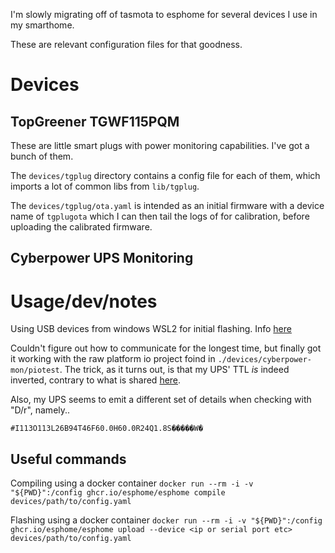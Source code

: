 I'm slowly migrating off of tasmota to esphome for several devices I use in my smarthome.

These are relevant configuration files for that goodness.

# Devices

## TopGreener TGWF115PQM
These are little smart plugs with power monitoring capabilities. I've got a bunch of them.

The `devices/tgplug` directory contains a config file for each of them, which imports a lot of common libs from `lib/tgplug`.

The `devices/tgplug/ota.yaml` is intended as an initial firmware with a device name of `tgplugota` which I can then tail the logs of for calibration, before uploading the calibrated firmware.

## Cyberpower UPS Monitoring


# Usage/dev/notes

Using USB devices from windows WSL2 for initial flashing. Info [here](https://devblogs.microsoft.com/commandline/connecting-usb-devices-to-wsl/)

Couldn't figure out how to communicate for the longest time, but finally got it working with the raw platform io project foind in `./devices/cyberpower-mon/piotest`. The trick, as it turns out, is that my UPS' TTL *is* indeed inverted, contrary to what is shared [here](https://www.jmayes.com/cyberpower-backup-serial-protocol-and-interface/).

Also, my UPS seems to emit a different set of details when checking with "D/r", namely..

`#I113O113L26B94T46F60.0H60.0R24Q1.8S�����W�`

## Useful commands

Compiling using a docker container
`docker run --rm -i -v "${PWD}":/config ghcr.io/esphome/esphome compile devices/path/to/config.yaml`

Flashing using a docker container
`docker run --rm -i -v "${PWD}":/config ghcr.io/esphome/esphome upload --device <ip or serial port etc> devices/path/to/config.yaml`